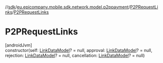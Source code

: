 //[sdk](../../../index.md)/[eu.epicompany.mobile.sdk.network.model.p2ppayment](../index.md)/[P2PRequestLinks](index.md)/[P2PRequestLinks](-p2-p-request-links.md)

# P2PRequestLinks

[androidJvm]\
constructor(self: [LinkDataModel](../../eu.epicompany.mobile.android.data.network.model.hypermedia/-link-data-model/index.md)? = null, approval: [LinkDataModel](../../eu.epicompany.mobile.android.data.network.model.hypermedia/-link-data-model/index.md)? = null, rejection: [LinkDataModel](../../eu.epicompany.mobile.android.data.network.model.hypermedia/-link-data-model/index.md)? = null, cancellation: [LinkDataModel](../../eu.epicompany.mobile.android.data.network.model.hypermedia/-link-data-model/index.md)? = null)
